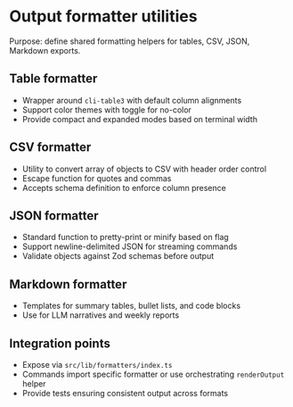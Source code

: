 # Output formatter utilities
Purpose: define shared formatting helpers for tables, CSV, JSON, Markdown exports.

## Table formatter
- Wrapper around `cli-table3` with default column alignments
- Support color themes with toggle for no-color
- Provide compact and expanded modes based on terminal width

## CSV formatter
- Utility to convert array of objects to CSV with header order control
- Escape function for quotes and commas
- Accepts schema definition to enforce column presence

## JSON formatter
- Standard function to pretty-print or minify based on flag
- Support newline-delimited JSON for streaming commands
- Validate objects against Zod schemas before output

## Markdown formatter
- Templates for summary tables, bullet lists, and code blocks
- Use for LLM narratives and weekly reports

## Integration points
- Expose via `src/lib/formatters/index.ts`
- Commands import specific formatter or use orchestrating `renderOutput` helper
- Provide tests ensuring consistent output across formats
